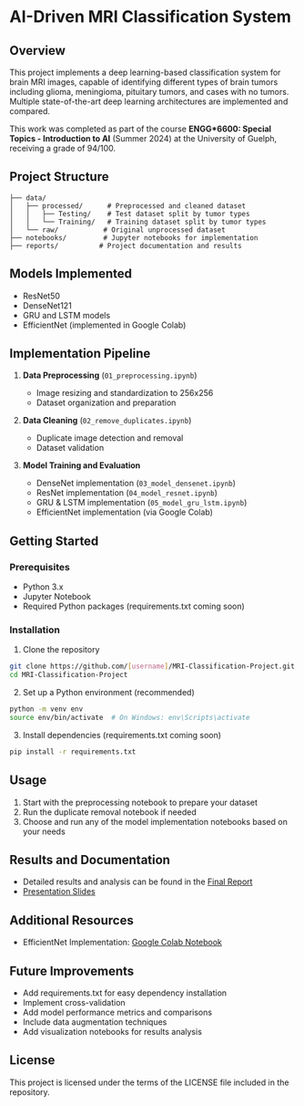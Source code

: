 # AI-Driven MRI Classification System

## Overview
This project implements a deep learning-based classification system for brain MRI images, capable of identifying different types of brain tumors including glioma, meningioma, pituitary tumors, and cases with no tumors. Multiple state-of-the-art deep learning architectures are implemented and compared.

This work was completed as part of the course **ENGG*6600: Special Topics - Introduction to AI** (Summer 2024) at the University of Guelph, receiving a grade of 94/100.

## Project Structure
```
├── data/
│   ├── processed/      # Preprocessed and cleaned dataset
│   │   ├── Testing/    # Test dataset split by tumor types
│   │   └── Training/   # Training dataset split by tumor types
│   └── raw/           # Original unprocessed dataset
├── notebooks/         # Jupyter notebooks for implementation
├── reports/          # Project documentation and results
```

## Models Implemented
- ResNet50
- DenseNet121
- GRU and LSTM models
- EfficientNet (implemented in Google Colab)

## Implementation Pipeline
1. **Data Preprocessing** (`01_preprocessing.ipynb`)
   - Image resizing and standardization to 256x256
   - Dataset organization and preparation

2. **Data Cleaning** (`02_remove_duplicates.ipynb`)
   - Duplicate image detection and removal
   - Dataset validation

3. **Model Training and Evaluation**
   - DenseNet implementation (`03_model_densenet.ipynb`)
   - ResNet implementation (`04_model_resnet.ipynb`)
   - GRU & LSTM implementation (`05_model_gru_lstm.ipynb`)
   - EfficientNet implementation (via Google Colab)

## Getting Started

### Prerequisites
- Python 3.x
- Jupyter Notebook
- Required Python packages (requirements.txt coming soon)

### Installation
1. Clone the repository
```bash
git clone https://github.com/[username]/MRI-Classification-Project.git
cd MRI-Classification-Project
```

2. Set up a Python environment (recommended)
```bash
python -m venv env
source env/bin/activate  # On Windows: env\Scripts\activate
```

3. Install dependencies (requirements.txt coming soon)
```bash
pip install -r requirements.txt
```

## Usage
1. Start with the preprocessing notebook to prepare your dataset
2. Run the duplicate removal notebook if needed
3. Choose and run any of the model implementation notebooks based on your needs

## Results and Documentation
- Detailed results and analysis can be found in the [Final Report](reports/ENGG6600(04)_S24_Final_Report.pdf)
- [Presentation Slides](https://docs.google.com/presentation/d/e/2PACX-1vTvZjzgbPW7YcfcgMFaxFoe2eVweKC8iWAsJaGzSYP8PYoyeWcZveDz8tilTeSCSWw7F6rGIg2G_Q7J/pub?start=false&loop=false&delayms=3000)

## Additional Resources
- EfficientNet Implementation: [Google Colab Notebook](https://drive.google.com/file/d/1qdNURatihf_mRYdHcPtvDsPFlU1UGCHs)

## Future Improvements
- Add requirements.txt for easy dependency installation
- Implement cross-validation
- Add model performance metrics and comparisons
- Include data augmentation techniques
- Add visualization notebooks for results analysis

## License
This project is licensed under the terms of the LICENSE file included in the repository.
